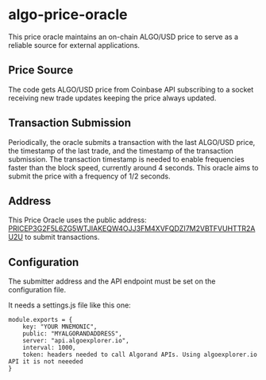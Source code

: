 # algo-price-oracle

This price oracle maintains an on-chain ALGO/USD price to serve as a reliable source for external applications.

## Price Source

The code gets ALGO/USD price from Coinbase API subscribing to a socket receiving new trade updates keeping the price always updated.

## Transaction Submission

Periodically, the oracle submits a transaction with the last ALGO/USD price, the timestamp of the last trade, and the timestamp of the transaction submission. The transaction timestamp is needed to enable frequencies faster than the block speed, currently around 4 seconds.
This oracle aims to submit the price with a frequency of 1/2 seconds. 

## Address

This Price Oracle uses the public address: [PRICEP3G2F5L6ZG5WTJIAKEQW4OJJ3FM4XVFQDZI7M2VBTFVUHTTR2AU2U](http://algoexplorer.io/address/PRICEP3G2F5L6ZG5WTJIAKEQW4OJJ3FM4XVFQDZI7M2VBTFVUHTTR2AU2U) to submit transactions.

## Configuration

The submitter address and the API endpoint must be set on the configuration file.

It needs a settings.js file like this one:

```
module.exports = {
	key: "YOUR MNEMONIC",
	public: "MYALGORANDADDRESS",
	server: "api.algoexplorer.io",
	interval: 1000,
	token: headers needed to call Algorand APIs. Using algoexplorer.io API it is not neeeded
}
```

